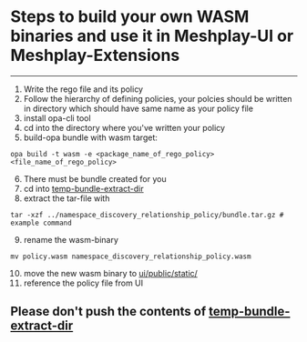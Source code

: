 # Steps to build your own WASM binaries and use it in Meshplay-UI or Meshplay-Extensions

--- 

1. Write the rego file and its policy
2. Follow the hierarchy of defining policies, your polcies should be written in directory which should have same name as your policy file
3. install opa-cli tool
4. cd into the directory where you've written your policy
5. build-opa bundle with wasm target:
```
opa build -t wasm -e <package_name_of_rego_policy> <file_name_of_rego_policy>
```
6. There must be bundle created for you
7. cd into [temp-bundle-extract-dir](./policies/temp-bundle-extract-dir/)
8. extract the tar-file with
```
tar -xzf ../namespace_discovery_relationship_policy/bundle.tar.gz # example command
```
9. rename the wasm-binary
```
mv policy.wasm namespace_discovery_relationship_policy.wasm
```
10. move the new wasm binary to [ui/public/static/](../ui/public/static/)
11. reference the policy file from UI

## Please don't push the contents of  [temp-bundle-extract-dir](./policies/temp-bundle-extract-dir/)